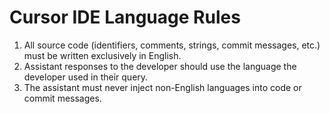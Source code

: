 # Cursor IDE Language Rules

1. All source code (identifiers, comments, strings, commit messages, etc.) must be written exclusively in English.
2. Assistant responses to the developer should use the language the developer used in their query.
3. The assistant must never inject non-English languages into code or commit messages.
